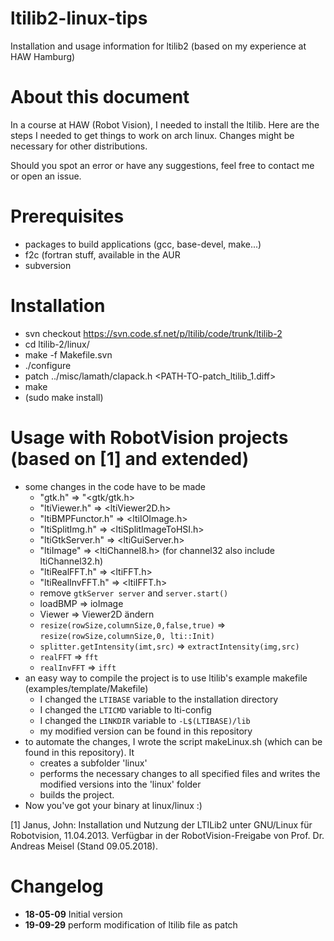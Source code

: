 # ltilib2-linux-tips
Installation and usage information for ltilib2 (based on my experience at HAW Hamburg)

# About this document
In a course at HAW (Robot Vision), I needed to install the ltilib. Here are the steps I needed to get things to work on arch linux. Changes might be necessary for other distributions.

Should you spot an error or have any suggestions, feel free to contact me or open an issue.

# Prerequisites
* packages to build applications (gcc, base-devel, make...)
* f2c (fortran stuff, available in the AUR
* subversion

# Installation
* svn checkout https://svn.code.sf.net/p/ltilib/code/trunk/ltilib-2
* cd ltilib-2/linux/
* make -f Makefile.svn
* ./configure
* patch ../misc/lamath/clapack.h <PATH-TO-patch_ltilib_1.diff>
* make
* (sudo make install)

# Usage with RobotVision projects (based on [1] and extended)
* some changes in the code have to be made
  * "gtk.h" => "<gtk/gtk.h>
  * "ltiViewer.h" => <ltiViewer2D.h> 
  * "ltiBMPFunctor.h" => <ltiIOImage.h> 
  * "ltiSplitImg.h" => <ltiSplitImageToHSI.h> 
  * "ltiGtkServer.h" => <ltiGuiServer.h> 
  * "ltiImage" => <ltiChannel8.h> (for channel32 also include ltiChannel32.h)
  * "ltiRealFFT.h" => <ltiFFT.h>
  * "ltiRealInvFFT.h" => <ltiIFFT.h>
  * remove `gtkServer server` and `server.start()`
  * loadBMP => ioImage
  * Viewer => Viewer2D ändern
  * `resize(rowSize,columnSize,0,false,true)` => `resize(rowSize,columnSize,0, lti::Init)`
  * `splitter.getIntensity(imt,src)` => `extractIntensity(img,src)`
  * `realFFT` => `fft`
  * `realInvFFT` => `ifft`
* an easy way to compile the project is to use ltilib's example makefile (examples/template/Makefile)
  * I changed the `LTIBASE` variable to the installation directory
  * I changed the `LTICMD` variable to lti-config
  * I changed the `LINKDIR` variable to `-L$(LTIBASE)/lib`
  * my modified version can be found in this repository
* to automate the changes, I wrote the script makeLinux.sh (which can be found in this repository). It
  * creates a subfolder 'linux'
  * performs the necessary changes to all specified files and writes the modified versions into the 'linux' folder
  * builds the project.
* Now you've got your binary at linux/linux :)


[1] Janus, John: Installation und Nutzung der LTILib2 unter GNU/Linux für Robotvision, 11.04.2013. Verfügbar in der RobotVision-Freigabe von Prof. Dr. Andreas Meisel (Stand 09.05.2018).

# Changelog
 * **18-05-09** Initial version
 * **19-09-29** perform modification of ltilib file as patch
